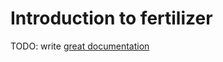 # Introduction to fertilizer

TODO: write [great documentation](http://jacobian.org/writing/what-to-write/)
